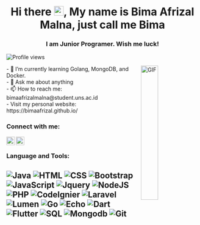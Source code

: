 <!-- ### Hi there <img src="https://media.giphy.com/media/hvRJCLFzcasrR4ia7z/giphy.gif" width="25px"> -->

<h1 align="center">Hi there <img src="https://media.giphy.com/media/hvRJCLFzcasrR4ia7z/giphy.gif" width="25px">, My name is Bima Afrizal Malna, just call me Bima</h1>
<h3 align="center">I am Junior Programer. Wish me luck!</h3>

![Profile views](https://gpvc.arturio.dev/bimaafrizal)
<br>
<!-- My name is Bima Afrizal Malna, just call me Bima -->

<img align="right" style="margin-left: 10px" alt="GIF" src='https://media.giphy.com/media/u2pmTWUi0MXjyrMaVj/giphy.gif' width="30%">
- 🌱 I’m currently learning Golang, MongoDB, and Docker.
<br>
- 💬 Ask me about anything
<br>
- 📫 How to reach me: bimaafrizalmalna@student.uns.ac.id
<br>
-  Visit my personal website: https://bimaafrizal.github.io/



### Connect with me:

[<img align="left" alt="Bima Afrizal Malna | LinkedIn" width="22px" src="https://cdn.jsdelivr.net/npm/simple-icons@v3/icons/linkedin.svg" />][linkedin]
[<img align="left" alt="Bima Afrizal Malna | Instagram" width="22px" src="https://cdn.jsdelivr.net/npm/simple-icons@v3/icons/instagram.svg" />][instagram]

[instagram]: https://instagram.com/bimaafrizal_
[linkedin]: https://www.linkedin.com/in/bima-afrizal-malna-12033b145


<br />


### Language and Tools:
![Java](https://img.shields.io/badge/java-%23ED8B00.svg?&style=for-the-badge&logo=java&logoColor=white)
![HTML](https://img.shields.io/badge/html5%20-%23E34F26.svg?&style=for-the-badge&logo=html5&logoColor=white) 
![CSS](https://img.shields.io/badge/css3%20-%231572B6.svg?&style=for-the-badge&logo=css3&logoColor=white) 
![Bootstrap](https://img.shields.io/badge/bootstrap%20-%23563D7C.svg?&style=for-the-badge&logo=bootstrap&logoColor=white) 
![JavaScript](https://img.shields.io/badge/JavaScript-f7e018?style=for-the-badge&logo=javascript&logoColor=white)
![Jquery](https://img.shields.io/badge/jquery-0268ae?style=for-the-badge&logo=Jquery&logoColor=white)
![NodeJS](https://img.shields.io/badge/node.js-6DA55F?style=for-the-badge&logo=node.js&logoColor=white)
![PHP](https://img.shields.io/badge/php-%23777BB4.svg?&style=for-the-badge&logo=php&logoColor=white)
![CodeIgnier](https://img.shields.io/badge/-CodeIgniter-black?style=for-the-badge&logo=codeigniter) 
![Laravel](https://img.shields.io/badge/Laravel-FF2D20?style=for-the-badge&logo=laravel&logoColor=white)
![Lumen](https://img.shields.io/badge/Lumen-e54537?style=for-the-badge&logo=lumen&logoColor=white)
![Go](https://img.shields.io/badge/go-6ad7e5?style=for-the-badge&logo=go&logoColor=white)
![Echo](https://img.shields.io/badge/echo-6ad7e5?style=for-the-badge&logo=echo&logoColor=white)
![Dart](https://img.shields.io/badge/dart-white?style=for-the-badge&logo=dart&logoColor=00579D)
![Flutter](https://img.shields.io/badge/flutter-white?style=for-the-badge&logo=flutter&logoColor=00579D)
![SQL](https://img.shields.io/badge/MySQL-ffffff?style=for-the-badge&logo=mysql&logoColor=e78c04)
![Mongodb](https://img.shields.io/badge/Mongodb-ffffff?style=for-the-badge&logo=mongodb&logoColor=47a046)
![Git](https://img.shields.io/badge/Git-F05032?style=for-the-badge&logo=git&logoColor=white)
---


<!--
### My GitHub Stats:

<p align="center"><img align="center" src="https://github-readme-stats.vercel.app/api/top-langs?username=bimaafrizal&show_icons=true&locale=en&layout=compact" alt="bimaafrizal" /></p>

<p align="center">&nbsp;<img align="center" src="https://github-readme-stats.vercel.app/api?username=bimaafrizal&show_icons=true&locale=en" alt="bimaafrizal" /></p>

<p align="center"><img align="center" src="https://github-readme-streak-stats.herokuapp.com/?user=bimaafrizal&" alt="bimaafrizal" /></p>


<p align="center"> <a href="https://github.com/ryo-ma/github-profile-trophy"><img src="https://github-profile-trophy.vercel.app/?username=bimaafrizal" alt="bimaafrizal" /></a> </p> -->
<!--
**bimaafrizal/bimaafrizal** is a ✨ _special_ ✨ repository because its `README.md` (this file) appears on your GitHub profile.

